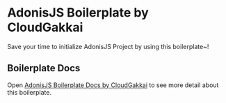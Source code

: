 # AdonisJS Boilerplate by CloudGakkai
Save your time to initialize AdonisJS Project by using this boilerplate~!

## Boilerplate Docs
Open [AdonisJS Boilerplate Docs by CloudGakkai](https://cloudgakkai.notion.site/AdonisJS-Boilerplate-f2ac18d5ec9d481cbffe281101e68968) to see more detail about this boilerplate.